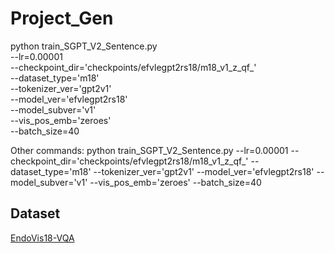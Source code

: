 # Project_Gen
python train_SGPT_V2_Sentence.py \
--lr=0.00001 \
--checkpoint_dir='checkpoints/efvlegpt2rs18/m18_v1_z_qf_' \
--dataset_type='m18' \
--tokenizer_ver='gpt2v1' \
--model_ver='efvlegpt2rs18' \
--model_subver='v1' \
--vis_pos_emb='zeroes'\
--batch_size=40

Other commands:
python train_SGPT_V2_Sentence.py --lr=0.00001 --checkpoint_dir='checkpoints/efvlegpt2rs18/m18_v1_z_qf_' --dataset_type='m18' --tokenizer_ver='gpt2v1' --model_ver='efvlegpt2rs18' --model_subver='v1' --vis_pos_emb='zeroes' --batch_size=40

## Dataset
[EndoVis18-VQA](https://drive.google.com/file/d/1K5YnSPMPvn2x1gtRAw2ZfxIqoIo2DX3I)
